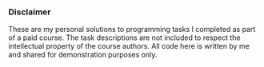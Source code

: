 ### Disclaimer

These are my personal solutions to programming tasks I completed as part of a paid course.
The task descriptions are not included to respect the intellectual property of the course authors.
All code here is written by me and shared for demonstration purposes only.